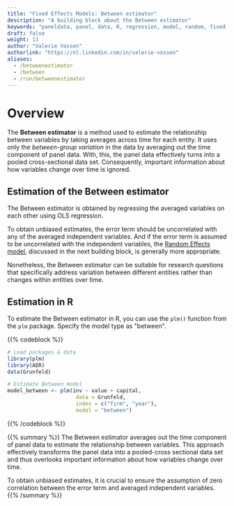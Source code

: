 ```yaml
---
title: "Fixed Effects Models: Between estimator"
description: "A building block about the Between estimator"
keywords: "paneldata, panel, data, R, regression, model, random, fixed, pooled, OLS, within, between"
draft: false
weight: 13
author: "Valerie Vossen"
authorlink: "https://nl.linkedin.com/in/valerie-vossen"
aliases:
  - /betweenestimator
  - /between
  - /run/betweenestimator
---
```


# Overview

The **Between estimator** is a method used to estimate the relationship between variables by taking averages across time for each entity. It uses only the *between-group variation* in the data by averaging out the time component of panel data. With, this, the panel data effectively turns into a pooled cross-sectional data set. Consequently, important information about how variables change over time is ignored.

## Estimation of the Between estimator 
The Between estimator is obtained by regressing the averaged variables on each other using OLS regression.

To obtain unbiased estimates, the error term should be uncorrelated with any of the averaged independent variables. And if the error term is assumed to be uncorrelated with the independent variables, the [Random Effects model](/randomeffects), discussed in the next building block, is generally more appropriate. 

Nonetheless, the Between estimator can be suitable for research questions that specifically address variation between different entities rather than changes within entities over time. 

## Estimation in R
To estimate the Between estimator in R, you can use the `plm()` function from the `plm` package. Specify the model type as "between". 

{{% codeblock %}}
```R
# Load packages & data
library(plm)
library(AER) 
data(Grunfeld) 

# Estimate Between model
model_between <- plm(inv ~ value + capital, 
                      data = Grunfeld,
                      index = c("firm", "year"),
                      model = "between")
```
{{% /codeblock %}}

{{% summary %}}
The Between estimator averages out the time component of panel data to estimate the relationship between variables. This approach effectively transforms the panel data into a pooled-cross sectional data set and thus overlooks important information about how variables change over time. 

To obtain unbiased estimates, it is crucial to ensure the assumption of zero correlation between the error term and averaged independent variables. 
{{% /summary %}}
